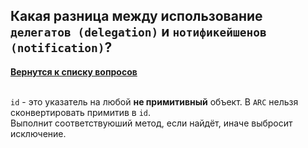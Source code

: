 ## Какая разница между использование `делегатов (delegation)` и `нотификейшенов (notification)`?

[**Вернутся к списку вопросов**](https://github.com/Torlopov-Andrey/hh_interview_ios/blob/master/readme.md)

<br/>`id` - это указатель на любой **не примитивный** объект. В `ARC` нельзя сконвертировать примитив в `id`.
<br/>Выполнит соответствуюший метод, если найдёт, иначе выбросит исключение.
